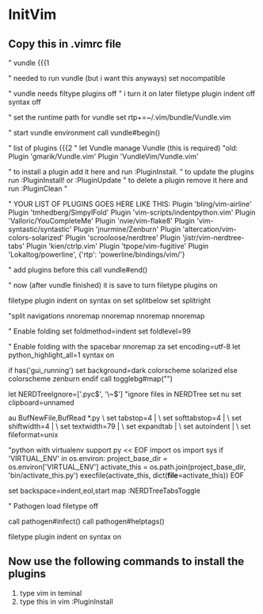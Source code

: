 # InitVim

## Copy this in .vimrc file 
" vundle {{{1

" needed to run vundle (but i want this anyways)
set nocompatible

" vundle needs filtype plugins off
" i turn it on later
filetype plugin indent off
syntax off

" set the runtime path for vundle
set rtp+=~/.vim/bundle/Vundle.vim

" start vundle environment
call vundle#begin()

" list of plugins {{{2
" let Vundle manage Vundle (this is required)
"old: Plugin 'gmarik/Vundle.vim'
Plugin 'VundleVim/Vundle.vim'

" to install a plugin add it here and run :PluginInstall.
" to update the plugins run :PluginInstall! or :PluginUpdate
" to delete a plugin remove it here and run :PluginClean
" 

" YOUR LIST OF PLUGINS GOES HERE LIKE THIS:
Plugin 'bling/vim-airline'
Plugin 'tmhedberg/SimpylFold'
Plugin 'vim-scripts/indentpython.vim'
Plugin 'Valloric/YouCompleteMe'
Plugin 'nvie/vim-flake8'
Plugin 'vim-syntastic/syntastic'
Plugin 'jnurmine/Zenburn'
Plugin 'altercation/vim-colors-solarized'
Plugin 'scrooloose/nerdtree'
Plugin 'jistr/vim-nerdtree-tabs'
Plugin 'kien/ctrlp.vim'
Plugin 'tpope/vim-fugitive'
Plugin 'Lokaltog/powerline', {'rtp': 'powerline/bindings/vim/'}


" add plugins before this
call vundle#end()

" now (after vundle finished) it is save to turn filetype plugins on



filetype plugin indent on
syntax on
set splitbelow
set splitright

"split navigations
nnoremap <C-J> <C-W><C-J>
nnoremap <C-K> <C-W><C-K>
nnoremap <C-L> <C-W><C-L>
nnoremap <C-H> <C-W><C-H>



" Enable folding
set foldmethod=indent
set foldlevel=99



" Enable folding with the spacebar
nnoremap <space> za
set encoding=utf-8
let python_highlight_all=1
syntax on

if has('gui_running')
  set background=dark
  colorscheme solarized
else
  colorscheme zenburn
endif
call togglebg#map("<F5>")

let NERDTreeIgnore=['\.pyc$', '\~$'] "ignore files in NERDTree
set nu
set clipboard=unnamed


au BufNewFile,BufRead *.py
    \ set tabstop=4 |
    \ set softtabstop=4 |
    \ set shiftwidth=4 |
    \ set textwidth=79 |
    \ set expandtab |
    \ set autoindent |
    \ set fileformat=unix

"python with virtualenv support
py << EOF
import os
import sys
if 'VIRTUAL_ENV' in os.environ:
  project_base_dir = os.environ['VIRTUAL_ENV']
  activate_this = os.path.join(project_base_dir, 'bin/activate_this.py')
  execfile(activate_this, dict(__file__=activate_this))
EOF


set backspace=indent,eol,start
map <C-f> :NERDTreeTabsToggle<CR>

" Pathogen load
filetype off

call pathogen#infect()
call pathogen#helptags()

filetype plugin indent on
syntax on


## Now use the following commands to install the plugins 

1. type vim in teminal 
2. type this in vim :PluginInstall










